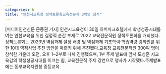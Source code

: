 ```yaml
---
categories: h
title: "인천시교육청 정책토론회교육전문직 3백명 참석"
---
```

[미디어인천신문 문종권 기자] 인천시교육청이 30일 하버파크호텔에서 학생성공시대를 여는 인천교육을 위한 결정적 순간 부제로 2022 교육전문직원 정책토론회를 개최했다.정책토론회는 2023년 역점과제 설정 배경 및 역점과제 기초학력‧학습역량 강화안를 위한 10대 역점사업 추진 방안을 마련키 위해 추진됐다.교육청 교육전문직원 300여 명이 참석한 가운데 오전, 오후 1~2부로 나눠 진행됐으며, 1부 주제 발표에 앞서 도성훈 시교육감의 학생성공시대를 이끄는 힘, 교육전문직 주제 강연으로 행사가 시작됐다.주제발표에는 동부교육지원청 중등교육
